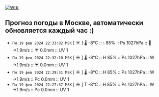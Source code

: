 [![Wttr](https://github.com/k03mad/action-weather/actions/workflows/wttr.yml/badge.svg)](https://github.com/k03mad/action-weather/actions/workflows/wttr.yml)
## Прогноз погоды в Москве, автоматически обновляется каждый час :)
- `Пн 19 фев 2024 22:33:02 MSK` [ ☀️  ] 🌡️ -8°C :: 💧 85% :: Ps 1027hPa :: 💨 →1.9m/s :: ☔ 0.0mm :: UV 1
- `Пн 19 фев 2024 22:32:10 MSK` [ ☀️  ] 🌡️ -8°C :: H 85% :: Ps 1027hPa :: W →1.9m/s :: ☔ 0.0mm :: UV 1
- `Пн 19 фев 2024 22:29:41 MSK` [ ☀️  ] 🌡️ -8°C :: H 85% :: Ps 1027hPa :: W →1.9m/s :: Pc 0.0mm :: UV 1
- `Пн 19 фев 2024 22:27:37 MSK` [ ☀️  ] T -8°C :: H 85% :: Ps 1027hPa :: W →1.9m/s :: Pc 0.0mm :: UV 1
